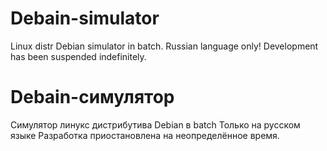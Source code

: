 # Debain-simulator
Linux distr Debian simulator in batch.
Russian language only!
Development has been suspended indefinitely.

# Debain-симулятор
Симулятор линукс дистрибутива Debian в batch
Только на русском языке
Разработка приостановлена на неопределённое время.
